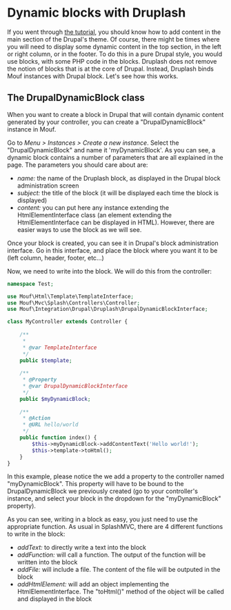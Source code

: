 Dynamic blocks with Druplash
============================

If you went through [the tutorial](https://github.com/thecodingmachine/integration.drupal.druplash/blob/7.0/doc/tutorial.md), 
you should know how to add content in the main section of the Drupal's theme.
Of course, there might be times where you will need to display some dynamic content in the top section,
in the left or right column, or in the footer. To do this in a pure Drupal style, you would use
blocks, with some PHP code in the blocks. Druplash does not remove the notion of blocks that is
at the core of Drupal. Instead, Druplash binds Mouf instances with Drupal block. Let's see
how this works.

The DrupalDynamicBlock class
----------------------------

When you want to create a block in Drupal that will contain dynamic content generated by your
controller, you can create a "DrupalDynamicBlock" instance in Mouf.

Go to *Menu > Instances > Create a new instance*. Select the "DrupalDynamicBlock" and name it
'myDynamicBlock'. As you can see, a dynamic block contains a number of parameters that are all explained in the page. 
The parameters you should care about are:
- *name:* the name of the Druplash block, as displayed in the Drupal block administration screen
- *subject:* the title of the block (it will be displayed each time the block is displayed)
- *content:* you can put here any instance extending the HtmlElementInterface class (an element
   extending the HtmlElementInterface can be displayed in HTML). However, there are easier ways to use the block
   as we will see.

Once your block is created, you can see it in Drupal's block administration interface. Go in this interface, and
place the block where you want it to be (left column, header, footer, etc...)

Now, we need to write into the block. We will do this from the controller:

```php
namespace Test;

use Mouf\Html\Template\TemplateInterface;
use Mouf\Mvc\Splash\Controllers\Controller;
use Mouf\Integration\Drupal\Druplash\DrupalDynamicBlockInterface;

class MyController extends Controller {
	
	/**
	 * 
	 * @var TemplateInterface
	 */
	public $template;
	
	/**
	 * @Property
	 * @var DrupalDynamicBlockInterface
	 */
	public $myDynamicBlock;
	
	/**
	 * @Action
	 * @URL hello/world
	 */
	public function index() {
		$this->myDynamicBlock->addContentText('Hello world!');
		$this->template->toHtml();
	}
}
```

In this example, please notice the we add a property to the controller named "myDynamicBlock". This property will have to
be bound to the DrupalDynamicBlock we previously created (go to your controller's instance, and select your block in the
dropdown for the "myDynamicBlock" property).

As you can see, writing in a block as easy, you just need to use the appropriate function. As usual in SplashMVC, there
are 4 different functions to write in the block:

- *addText:* to directly write a text into the block
- *addFunction:* will call a function. The output of the function will be written into the block
- *addFile:* will include a file. The content of the file will be outputed in the block
- *addHtmlElement:* will add an object implementing the HtmlElementInterface. The "toHtml()" method
	of the object will be called and displayed in the block


